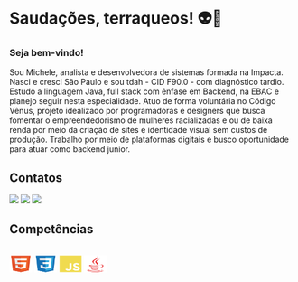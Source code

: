 # Saudações, terraqueos! 👽🖖

### Seja bem-vindo!

Sou Michele, analista e desenvolvedora de sistemas formada na Impacta. Nasci e cresci São Paulo e sou tdah - CID F90.0 - com diagnóstico tardio. 
Estudo a linguagem Java, full stack com ênfase em Backend, na EBAC e planejo seguir nesta especialidade.
Atuo de forma voluntária no Código Vênus, projeto idealizado por programadoras e designers que busca fomentar o empreendedorismo de mulheres racializadas e ou de baixa renda por meio da criação de sites e identidade visual sem custos de produção.
Trabalho por meio de plataformas digitais e busco oportunidade para atuar como backend junior.

 ## Contatos
 
<div> 
  <a href = "mailto:hellomichelecodes@gmail.com"><img src="https://img.shields.io/badge/-Gmail-%23333?style=for-the-badge&logo=gmail&logoColor=white" target="_blank"></a>
  <a href="https://www.linkedin.com/in/michelecodes" target="_blank"><img src="https://img.shields.io/badge/-LinkedIn-%230077B5?style=for-the-badge&logo=linkedin&logoColor=white" target="_blank"></a> 
  <a href="https://wa.me/message/PS63WCYM3YTKI1" target="_blank"><img src="https://img.shields.io/badge/-whatsapp-%25d366?style=for-the-badge&logo=whatsapp&logoColor=white" target="_blank"></a>
</div>

## Competências

<div style="display: inline_block"><br>
  <img align="center" alt="Rafa-HTML" height="30" width="40" src="https://raw.githubusercontent.com/devicons/devicon/master/icons/html5/html5-original.svg">
  <img align="center" alt="Rafa-CSS" height="30" width="40" src="https://raw.githubusercontent.com/devicons/devicon/master/icons/css3/css3-original.svg">
  <img align="center" alt="Rafa-Js" height="30" width="40" src="https://raw.githubusercontent.com/devicons/devicon/master/icons/javascript/javascript-plain.svg">
  <img align="center" alt="Rafa-Java" height="30" width="40" src="https://raw.githubusercontent.com/devicons/devicon/master/icons/java/java-plain.svg">
</div>
